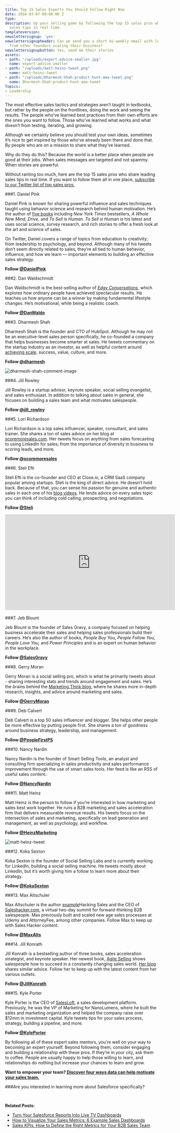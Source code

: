 ```yaml
---
title: Top 15 Sales Experts You Should Follow Right Now
date: 2016-03-07 09:00:00 Z
type: 
description: Up your selling game by following the top 15 sales pros who share leading
  sales tips in real time.
templateversion: 
newslettersignup: 'yes'
newslettersignupheader: Can we send you a short bi-weekly email with lessons learned
  from other founders scaling their business?
newslettersignupbutton: Yes, send me their stories
assets:
- path: "/uploads/expert-advice-smaller.jpg"
  name: expert-advice-smaller
- path: "/uploads/matt-heinz-tweet.png"
  name: matt-heinz-tweet
- path: "/uploads/Dharmesh-Shah-product-hunt-ama-tweet.png"
  name: Dharmesh-Shah-product-hunt-ama-tweet
Topics:
- Leadership
---
```


The most effective sales tactics and strategies aren’t taught in textbooks, but rather by the people on the frontlines, doing the work and seeing the results. The people who’ve learned best practices from their own efforts are the ones you want to follow. Those who’ve learned what works and what doesn’t from testing, iterating, and growing. 

Although we certainly believe you should test your own ideas, sometimes it’s nice to get inspired by those who’ve already been there and done that. By people who are on a mission to share what they’ve learned.  

Why do they do this? Because the world is a better place when people are good at their jobs. When sales messages are targeted and not spammy. When stories are powerful. 

Without ranting too much, here are the top 15 sales pros who share leading sales tips in real time. If you want to follow them all in one place, <a href="https://twitter.com/geckoboard/lists/sales-pros/" target="_blank">subscribe to our Twitter list of top sales pros.</a> 

###1. Daniel Pink 

Daniel Pink is known for sharing powerful influence and sales techniques taught using behavior science and research behind human motivation. He’s the author of <a href="http://www.danpink.com/books/" target="_blank">five books</a> including *New York Times* bestsellers, *A Whole New Mind, Drive,* and *To Sell is Human. To Sell is Human* is his latest and uses social science, survey research, and rich stories to offer a fresh look at the art and science of sales. 

On Twitter, Daniel covers a range of topics from education to creativity; from leadership to psychology, and beyond. Although many of his tweets don’t seem directly related to sales, they’re all tied to human behavior, influence, and how we learn — important elements to building an effective sales strategy. 

**Follow <a href="https://twitter.com/DanielPink" target="_blank">@DanielPink</a>**

###2. Dan Waldschmidt

Dan Waldschmidt is the best-selling author of *<a href="http://edgyconversations.com/collections/all/products/paperback" target="_blank">Edgy Conversations</a>,* which explores how ordinary people have achieved spectacular results. He teaches us how anyone can be a winner by making fundamental lifestyle changes. He’s motivational, while being a realistic coach. 

**Follow <a href="https://twitter.com/DanWaldo" target="_blank">@DanWaldo</a>**

###3. Dharmesh Shah 

Dharmesh Shah is the founder and CTO of HubSpot. Although he may not be an executive-level sales person specifically, he co-founded a company that helps businesses become smarter at sales. He tweets commentary on the startup industry as an investor, as well as helpful content around <a href="https://twitter.com/dharmesh/status/702897365611630592" target="_blank">achieving scale</a>, success, value, culture, and more. 

**Follow <a href="https://twitter.com/dharmesh" target="_blank">@dharmesh</a>**

![dharmesh-shah-comment-image](/uploads/Dharmesh-Shah-product-hunt-ama-tweet.png)

###4. Jill Rowley 

Jill Rowley is a startup advisor, keynote speaker, social selling evangelist, and sales enthusiast. In addition to talking about sales in general, she focuses on building a sales team and what motivates salespeople. 

**Follow <a href="https://twitter.com/jill_rowley" target="_blank">@jill_rowley</a>**

###5. Lori Richardson 

Lori Richardson is a top sales influencer, speaker, consultant, and sales trainer. She shares a ton of sales advice on her blog at <a href="https://www.scoremoresales.com/blog" target="_blank">scoremoresales.com</a>. Her tweets focus on anything from sales forecasting to using LinkedIn for sales; from the importance of diversity in business to scoring leads, and more. 

**Follow <a href="https://twitter.com/scoremoresales" target="_blank">@scoremoresales</a>**

###6. Steli Efti 

Steli Efti is the co-founder and CEO at Close.io, a CRM SaaS company popular among startups. Steli is the king of direct advice. He doesn’t hold back. Because of that, you can sense his passion for genuine and authentic sales in each one of his <a href="http://blog.close.io/author/steli-efti" target="_blank">blog videos</a>. He lends advice on every sales topic you can think of including cold calling, prospecting, and negotiations. 

**Follow <a href="https://twitter.com/Steli" target="_blank">@Steli</a>**

<iframe width="560" height="315" src="https://www.youtube.com/embed/prm8BVjiXVs" frameborder="0" allowfullscreen></iframe>
<br><br>
###7. Jeb Blount 

Jeb Blount is the founder of Sales Gravy, a company focused on helping business accelerate their sales and helping sales professionals build their careers. He’s also the author of books, *People Buy You, People Follow You, People Love You,* and *Power Principles* and is an expert on human behavior in the workplace. 

**Follow <a href="https://twitter.com/SalesGravy" target="_blank">@SalesGravy</a>**

###8. Gerry Moran 

Gerry Moran is a social selling pro, which is what he primarily tweets about - sharing interesting stats and trends around engagement and sales. He’s the brains behind the <a href="http://marketingthink.com/" target="_blank">Marketing Think blog</a>, where he shares more in-depth research, insights, and advice around marketing and sales. 

**Follow <a href="https://twitter.com/GerryMoran" target="_blank">@GerryMoran</a>**

###9. Deb Calvert 

Deb Calvert is a top 50 sales influencer and blogger. She helps other people be more effective by putting people first. She shares a ton of goodness around business strategy, leadership, and management. 

**Follow <a href="https://twitter.com/PeopleFirstPS" target="_blank">@PeopleFirstPS</a>**

###10. Nancy Nardin 

Nancy Nardin is the founder of Smart Selling Tools, an analyst and consulting firm specializing in sales productivity and sales performance improvement through the use of smart sales tools. Her feed is like an RSS of useful sales content. 

**Follow <a href="https://twitter.com/sellingtools" target="_blank">@NancyNardin</a>**

###11. Matt Heinz

Matt Heinz is the person to follow if you’re interested in how marketing and sales best work together. He runs a B2B marketing and sales acceleration firm that delivers measurable revenue results. His tweets focus on the intersection of sales and marketing, specifically on lead generation and management, as well as psychology, and workflow. 

**Follow <a href="https://twitter.com/HeinzMarketing" target="_blank">@HeinzMarketing</a>**

![matt-heinz-tweet](/uploads/matt-heinz-tweet.png)

###12. Koka Sexton

Koka Sexton is the founder of Social Selling Labs and is currently working for LinkedIn, building a social selling machine. He tweets mostly about LinkedIn, but it’s worth giving him a follow to learn more about their strategy. 

**Follow <a href="https://twitter.com/kokasexton" target="_blank">@KokaSexton</a>** 

###13. Max Altschuler

Max Altschuler is the author <a href="http://example.com/" target="_blank">example</a>Hacking Sales and the CEO of <a href="http://www.saleshacker.com/" target="_blank">Saleshacker.com</a>, a virtual two-day summit for forward-thinking B2B salespeople. Max previously built and scaled new age sales processes at Udemy and AttorneyFee, among other companies. Follow Max to keep up with Sales Hacker content.

**Follow <a href="https://twitter.com/Maxalts" target="_blank">@MaxAlts</a>**

###14. Jill Konrath 

Jill Konrath is a bestselling author of three books, sales acceleration strategist, and keynote speaker. Her newest book, <a href="http://www.jillkonrath.com/agile-selling" target="_blank">Agile Selling</a> shows salespeople how to succeed in a constantly changing sales world. <a href="http://www.jillkonrath.com/sales-blog" target="_blank">Her blog</a> shares similar advice. Follow her to keep up with the latest content from her various outlets. 

**Follow <a href="https://twitter.com/JillKonrath" target="_blank">@JillKonrath</a>** 

###15. Kyle Porter 

Kyle Porter is the CEO of <a href="http://salesloft.com/" target="_blank">SalesLoft</a>, a sales development platform. Previously, he was the VP of Marketing for NanoLumens, where he built the sales and marketing organization and helped the company raise over $12mm in investment capital. Kyle tweets tips for your sales process, strategy, building a pipeline, and more. 

**Follow <a href="https://twitter.com/kyleporter" target="_blank">@KylePorter</a>**


By following all of these expert sales mentors, you’re well on your way to becoming an expert yourself. Beyond following them, consider engaging and building a relationship with these pros. If they’re in your city, ask them to coffee. People are usually happy to help those willing to learn, and relationships do nothing but increase your chances to learn and grow. 

**Want to empower your team? [Discover four ways data can help motivate your sales team.](https://www.geckoboard.com/blog/4-ways-data-can-help-motivate-your-sales-team/)**

###Are you interested in learning more about Salesforce specifically? 

<a href="https://www.geckoboard.com/blog/15-salesforce-pros-you-should-be-following-on-twitter" class="blog__btn" style="color:#fff;">Follow 15 Salesforce Pros</a>

**Related Posts:**
- [Turn Your Salesforce Reports Into Live TV Dashboards](https://www.geckoboard.com/blog/new-turn-your-salesforce-reports-into-live-tv-dashboards-to-inform-your-team)
- [How to Visualize Your Sales Metrics: 6 Example Sales Dashboards](https://www.geckoboard.com/blog/how-to-visualize-your-sales-metrics-6-example-sales-dashboards)
- [Sales KPIs: How to Define the Right Metrics for Your B2B Sales Team](https://www.geckoboard.com/blog/sales-kpis-how-to-define-the-right-metrics-for-your-b2b-sales-team/)
